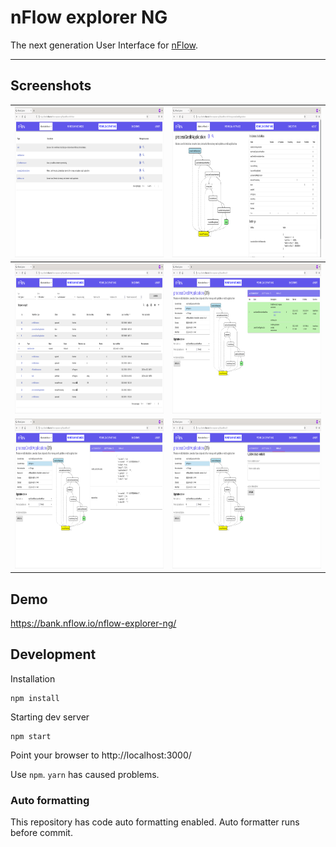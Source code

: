 # nFlow explorer NG

The next generation User Interface for [nFlow](https://github.com/NitorCreations/nflow).
***

## Screenshots
|<img src="https://raw.githubusercontent.com/NitorCreations/nflow/master/nflow-explorer-ng/screenshots/nflow-explorer-workflow-definition-list.png" width="345" height="240">|<img src="https://raw.githubusercontent.com/NitorCreations/nflow/master/nflow-explorer-ng/screenshots/nflow-explorer-workflow-definition.png" width="345" height="240">|
|-|-|
|<img src="https://raw.githubusercontent.com/NitorCreations/nflow/master/nflow-explorer-ng/screenshots/nflow-explorer-workflow-instance-list.png" width="345" height="240">|<img src="https://raw.githubusercontent.com/NitorCreations/nflow/master/nflow-explorer-ng/screenshots/nflow-explorer-workflow-instance.png" width="345" height="240">|
|<img src="https://raw.githubusercontent.com/NitorCreations/nflow/master/nflow-explorer-ng/screenshots/nflow-explorer-workflow-instance-variables.png" width="345" height="240">|<img src="https://raw.githubusercontent.com/NitorCreations/nflow/master/nflow-explorer-ng/screenshots/nflow-explorer-workflow-instance-manage.png" width="345" height="240">|

## Demo

https://bank.nflow.io/nflow-explorer-ng/

## Development

Installation

```
npm install
```

Starting dev server

```
npm start
```

Point your browser to http://localhost:3000/

Use `npm`. `yarn` has caused problems.

### Auto formatting

This repository has code auto formatting enabled. Auto formatter runs before commit.
